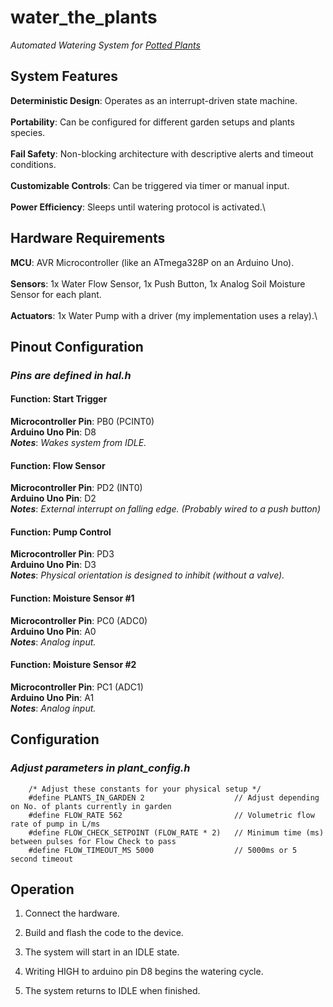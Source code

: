 # **water_the_plants**
*Automated Watering System for <ins>Potted<ins> Plants*

## **System Features**
**Deterministic Design**: Operates as an interrupt-driven state machine.\
\
**Portability**: Can be configured for different garden setups and plants species.\
\
**Fail Safety**: Non-blocking architecture with descriptive alerts and timeout conditions.\
\
**Customizable Controls**: Can be triggered via timer or manual input.\
\
**Power Efficiency**: Sleeps until watering protocol is activated.\

## **Hardware Requirements**
**MCU**: AVR Microcontroller (like an ATmega328P on an Arduino Uno).\
\
**Sensors**: 1x Water Flow Sensor, 1x Push Button, 1x Analog Soil Moisture Sensor for each plant.\
\
**Actuators**: 1x Water Pump with a driver (my implementation uses a relay).\

## **Pinout Configuration**
### *Pins are defined in hal.h*
#### Function: Start Trigger
**Microcontroller Pin**: PB0 (PCINT0)\
**Arduino Uno Pin**: D8\
*__Notes__*: *Wakes system from IDLE.*

#### Function: Flow Sensor
**Microcontroller Pin**: PD2 (INT0)\
**Arduino Uno Pin**: D2\
*__Notes__*: *External interrupt on falling edge. (Probably wired to a push button)*

#### Function: Pump Control
**Microcontroller Pin**: PD3\
**Arduino Uno Pin**: D3\
*__Notes__*: *Physical orientation is designed to inhibit (without a valve).*

#### Function: Moisture Sensor #1
**Microcontroller Pin**: PC0 (ADC0)\
**Arduino Uno Pin**: A0\
*__Notes__*: *Analog input.*

#### Function: Moisture Sensor #2
**Microcontroller Pin**: PC1 (ADC1)\
**Arduino Uno Pin**: A1\
*__Notes__*: *Analog input.*

## **Configuration**

### *Adjust parameters in plant_config.h*

        /* Adjust these constants for your physical setup */
        #define PLANTS_IN_GARDEN 2                    // Adjust depending on No. of plants currently in garden
        #define FLOW_RATE 562                         // Volumetric flow rate of pump in L/ms
        #define FLOW_CHECK_SETPOINT (FLOW_RATE * 2)   // Minimum time (ms) between pulses for Flow Check to pass
        #define FLOW_TIMEOUT_MS 5000                  // 5000ms or 5 second timeout

## **Operation**

1. Connect the hardware.

2. Build and flash the code to the device.

3. The system will start in an IDLE state.

4. Writing HIGH to arduino pin D8 begins the watering cycle.

5. The system returns to IDLE when finished.

